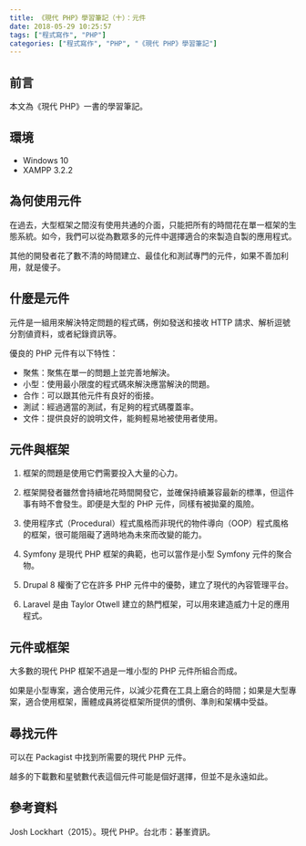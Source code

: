 ```yaml
---
title: 《現代 PHP》學習筆記（十）：元件
date: 2018-05-29 10:25:57
tags: ["程式寫作", "PHP"]
categories: ["程式寫作", "PHP", "《現代 PHP》學習筆記"]
---
```


## 前言
本文為《現代 PHP》一書的學習筆記。

## 環境
- Windows 10
- XAMPP 3.2.2

## 為何使用元件
在過去，大型框架之間沒有使用共通的介面，只能把所有的時間花在單一框架的生態系統。如今，我們可以從為數眾多的元件中選擇適合的來製造自製的應用程式。

其他的開發者花了數不清的時間建立、最佳化和測試專門的元件，如果不善加利用，就是傻子。

## 什麼是元件
元件是一組用來解決特定問題的程式碼，例如發送和接收 HTTP 請求、解析逗號分割値資料，或者紀錄資訊等。

優良的 PHP 元件有以下特性：
- 聚焦：聚焦在單一的問題上並完善地解決。
- 小型：使用最小限度的程式碼來解決應當解決的問題。
- 合作：可以跟其他元件有良好的銜接。
- 測試：經過適當的測試，有足夠的程式碼覆蓋率。
- 文件：提供良好的說明文件，能夠輕易地被使用者使用。

## 元件與框架
1. 框架的問題是使用它們需要投入大量的心力。

2. 框架開發者雖然會持續地花時間開發它，並確保持續兼容最新的標準，但這件事有時不會發生。即便是大型的 PHP 元件，同樣有被拋棄的風險。

3. 使用程序式（Procedural）程式風格而非現代的物件導向（OOP）程式風格的框架，很可能阻礙了適時地為未來而改變的能力。

4. Symfony 是現代 PHP 框架的典範，也可以當作是小型 Symfony 元件的聚合物。

5. Drupal 8 權衡了它在許多 PHP 元件中的優勢，建立了現代的內容管理平台。

6. Laravel 是由 Taylor Otwell 建立的熱門框架，可以用來建造威力十足的應用程式。

## 元件或框架
大多數的現代 PHP 框架不過是一堆小型的 PHP 元件所組合而成。

如果是小型專案，適合使用元件，以減少花費在工具上磨合的時間；如果是大型專案，適合使用框架，團體成員將從框架所提供的慣例、準則和架構中受益。

## 尋找元件
可以在 Packagist 中找到所需要的現代 PHP 元件。

越多的下載數和星號數代表這個元件可能是個好選擇，但並不是永遠如此。

## 參考資料
Josh Lockhart（2015）。現代 PHP。台北市：碁峯資訊。
